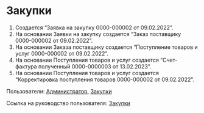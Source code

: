 #  Закупки

1. Создается “Заявка на закупку 0000-000002 от 09.02.2022”.
2. На основании Заявки на закупку создается “Заказ поставщику 0000-000002 от 09.02.2022”.
3. На основании Заказа поставщику создается “Поступление товаров и услуг 0000-000002 от 09.02.2022”.
4. На основании Поступления товаров и услуг создается “Счет-фактура полученный 0000-0000003 от 13.02.2023”.
5. На основании Поступления товаров и услуг создается “Корректировка поступления товаров 0000-000002 от 09.02.2022”.

Пользователи: [Администратор](../Users/Administrator.md), [Закупки](../Users/Purchases.md)

Ссылка на руководство пользователя: <a href="https://konstanta-it.github.io/erp4food/Purchases/OrderToSupplier/" target="_blank"> Закупки </a>